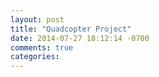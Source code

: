 ```yaml
---
layout: post
title: "Quadcopter Project"
date: 2014-07-27 18:12:14 -0700
comments: true
categories: 
---
```

